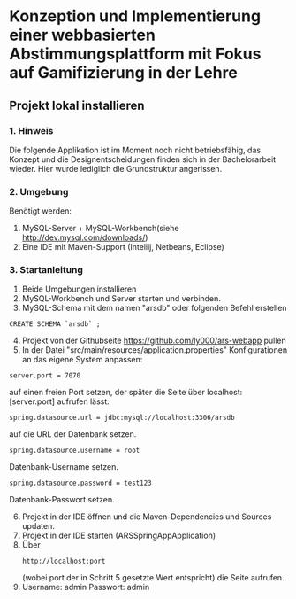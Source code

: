 # Konzeption und Implementierung einer webbasierten Abstimmungsplattform mit Fokus auf Gamifizierung in der Lehre

## Projekt lokal installieren
### 1. Hinweis

Die folgende Applikation ist im Moment noch nicht betriebsfähig, das Konzept und die Designentscheidungen finden sich in der Bachelorarbeit wieder. Hier wurde lediglich die Grundstruktur angerissen.



### 2. Umgebung
Benötigt werden:

1. MySQL-Server + MySQL-Workbench(siehe http://dev.mysql.com/downloads/)
2. Eine IDE mit Maven-Support (Intellij, Netbeans, Eclipse)



### 3. Startanleitung

1. Beide Umgebungen installieren
2. MySQL-Workbench und Server starten und verbinden.
3. MySQL-Schema mit dem namen "arsdb" oder folgenden Befehl erstellen
  <pre><code>CREATE SCHEMA `arsdb` ;</code></pre>
4. Projekt von der Githubseite https://github.com/ly000/ars-webapp pullen
5. In der Datei "src/main/resources/application.properties" Konfigurationen an das eigene System anpassen:
  <pre><code>server.port = 7070</code></pre> auf einen freien Port setzen, der später die Seite über localhost:[server.port] aufrufen lässt.
  <pre><code>spring.datasource.url = jdbc:mysql://localhost:3306/arsdb </code></pre> auf die URL der Datenbank setzen.
  <pre><code>spring.datasource.username = root</code></pre> Datenbank-Username setzen.
  <pre><code>spring.datasource.password = test123</code></pre> Datenbank-Passwort setzen.
6. Projekt in der IDE öffnen und die Maven-Dependencies und Sources updaten.
7. Projekt in der IDE starten (ARSSpringAppApplication)
8. Über <pre><code>http://localhost:port</code></pre> (wobei port der in Schritt 5 gesetzte Wert entspricht) die Seite aufrufen.
9. Username: admin Passwort: admin



